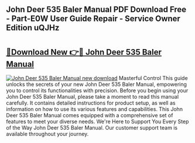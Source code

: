 ## John Deer 535 Baler Manual PDF Download Free - Part-E0W User Guide Repair - Service Owner Edition uQJHz

# <h2><a href="http://bc56771.oget.top/?id=John+Deer+535+Baler+Manual">🔗Download New 👉🔴 John Deer 535 Baler Manual</a></h2>

[![John Deer 535 Baler Manual new download](https://i.imgur.com/5g1atiW.png)](http://bc56771.oget.top/?id=John+Deer+535+Baler+Manual)
Masterful Control This guide unlocks the secrets of your new John Deer 535 Baler Manual, empowering you to control its functionalities with precision. Before you begin using your John Deer 535 Baler Manual, please take a moment to read this manual carefully. It contains detailed instructions for product setup, as well as information on how to use its various features and capabilities. This John Deer 535 Baler Manual comes equipped with a comprehensive set of features to meet your diverse needs. We're Here to Support You Every Step of the Way John Deer 535 Baler Manual. Our customer support team is available throughout your journey.
